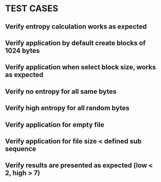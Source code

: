 # TEST CASES

## Verify entropy calculation works as expected

## Verify application by default create blocks of 1024 bytes

## Verify application when select block size, works as expected

## Verify no entropy for all same bytes

## Verify high entropy for all random bytes

## Verify application for empty file

## Verify application for file size < defined sub sequence

## Verify results are presented as expected (low < 2, high > 7)
